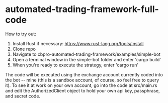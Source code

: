 # automated-trading-framework-full-code

How to try out:

1. Install Rust if necessary: https://www.rust-lang.org/tools/install
2. Clone repo
3. Navigate to cbpro-automated-trading-framework/examples/simple-bot
4. Open a terminal window in the simple-bot folder and enter 'cargo build'
5. When you're ready to execute the strategy, enter 'cargo run'

The code will be executed using the exchange account currently coded into the bot -- mine (this is a sandbox account, of course, so feel free to query it). To see it at work on your own account, go into the code at src/main.rs and edit the AuthorizedClient object to hold your own api key, passphrase, and secret code.
